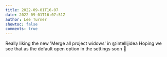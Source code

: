 ```yaml
---
title: 2022-09-01T16-07
date: 2022-09-01T16:07:51Z
author: Lee Turner
showtoc: false
comments: true
---
```


Really liking the new 'Merge all project widows' in @intellijidea Hoping we see that as the default open option in the settings soon 🙏

